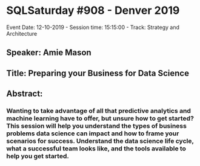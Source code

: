 # SQLSaturday #908 - Denver 2019
Event Date: 12-10-2019 - Session time: 15:15:00 - Track: Strategy and Architecture
## Speaker: Amie Mason
## Title: Preparing your Business for Data Science
## Abstract:
### Wanting to take advantage of all that predictive analytics and machine learning have to offer, but unsure how to get started? This session will help you understand the types of business problems data science can impact and how to frame your scenarios for success. Understand the data science life cycle, what a successful team looks like, and the tools available to help you get started.
